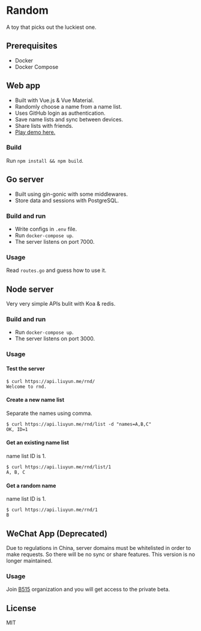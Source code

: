 # Random
A toy that picks out the luckiest one.

## Prerequisites
- Docker
- Docker Compose

## Web app
- Built with Vue.js & Vue Material.
- Randomly choose a name from a name list.
- Uses GitHub login as authentication.
- Save name lists and sync between devices.
- Share lists with friends.
- [Play demo here.](https://app.liuyun.me/random)
### Build
Run `npm install && npm build`.

## Go server
- Built using gin-gonic with some middlewares.
- Store data and sessions with PostgreSQL.
### Build and run
- Write configs in `.env` file.
- Run `docker-compose up`.
- The server listens on port 7000.
### Usage
Read `routes.go` and guess how to use it.

## Node server
Very very simple APIs bulit with Koa & redis.
### Build and run
- Run `docker-compose up`.
- The server listens on port 3000.
### Usage
#### Test the server
```
$ curl https://api.liuyun.me/rnd/
Welcome to rnd.
```
#### Create a new name list
Separate the names using comma.
```
$ curl https://api.liuyun.me/rnd/list -d "names=A,B,C"
OK, ID=1
```
#### Get an existing name list
name list ID is 1.
```
$ curl https://api.liuyun.me/rnd/list/1
A, B, C
```
#### Get a random name
name list ID is 1.
```
$ curl https://api.liuyun.me/rnd/1
B
```

## WeChat App (Deprecated)
Due to regulations in China, server domains must be whitelisted in order to make requests. So there will be no sync or share features. This version is no longer maintained.
### Usage
Join [B515](https://github.com/B515) organization and you will get access to the private beta.

## License
MIT
